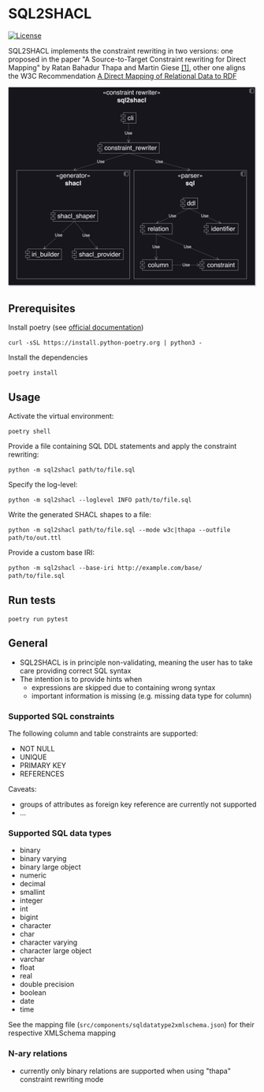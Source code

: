 # SQL2SHACL

[![License](https://img.shields.io/badge/License-Apache_2.0-blue.svg)](https://opensource.org/licenses/Apache-2.0)

SQL2SHACL implements the constraint rewriting in two versions:
one proposed in the paper "A Source-to-Target Constraint rewriting for Direct Mapping" by Ratan Bahadur Thapa and Martin Giese [[1]](#1), other one aligns the W3C Recommendation [A Direct Mapping of Relational Data to RDF](https://www.w3.org/TR/rdb-direct-mapping/)

![Architecture diagram](/assets/sql2shacl_arch_dark.svg "Architecture diagram")

## Prerequisites

Install poetry (see [official documentation](https://python-poetry.org/docs/#installing-with-the-official-installer))

```
curl -sSL https://install.python-poetry.org | python3 -
```

Install the dependencies

```
poetry install
```

## Usage

Activate the virtual environment:

```
poetry shell
```

Provide a file containing SQL DDL statements and apply the constraint rewriting:

```
python -m sql2shacl path/to/file.sql
```

Specify the log-level:

```
python -m sql2shacl --loglevel INFO path/to/file.sql
```

Write the generated SHACL shapes to a file:

```
python -m sql2shacl path/to/file.sql --mode w3c|thapa --outfile path/to/out.ttl
```

Provide a custom base IRI:

```
python -m sql2shacl --base-iri http://example.com/base/ path/to/file.sql 
```

## Run tests

```
poetry run pytest
```

## General

- SQL2SHACL is in principle non-validating, meaning the user has to take care providing correct SQL syntax
- The intention is to provide hints when
    - expressions are skipped due to containing wrong syntax
    - important information is missing (e.g. missing data type for column)

### Supported SQL constraints

The following column and table constraints are supported:
- NOT NULL
- UNIQUE
- PRIMARY KEY
- REFERENCES

Caveats:
- groups of attributes as foreign key reference are currently not supported
- ...

### Supported SQL data types

- binary
- binary varying
- binary large object
- numeric
- decimal
- smallint
- integer
- int
- bigint
- character
- char
- character varying
- character large object
- varchar
- float
- real
- double precision
- boolean
- date
- time

See the mapping file (`src/components/sqldatatype2xmlschema.json`) for their respective XMLSchema mapping

### N-ary relations

- currently only binary relations are supported when using "thapa" constraint rewriting mode
